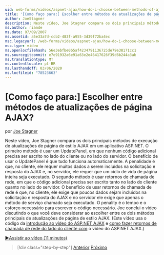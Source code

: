 ```yaml
---
uid: web-forms/videos/aspnet-ajax/how-do-i-choose-between-methods-of-ajax-page-updates
title: '[Como faço para:] Escolher entre métodos de atualizações de página AJAX? | Microsoft Docs'
author: JoeStagner
description: Neste vídeo, Joe Stagner compara os dois principais métodos de execução de atualizações de página de estilo AJAX em um aplicativo ASP.NET. O primeiro método é usar um UPD...
ms.author: riande
ms.date: 07/09/2007
ms.assetid: a5e33a7d-ccb2-483f-a955-3d39f72ba4ec
msc.legacyurl: /web-forms/videos/aspnet-ajax/how-do-i-choose-between-methods-of-ajax-page-updates
msc.type: video
ms.openlocfilehash: 56e3ebfbe0b5af4234791136725de79e38171cc1
ms.sourcegitcommit: e7e91932a6e91a63e2e46417626f39d6b244a3ab
ms.translationtype: MT
ms.contentlocale: pt-BR
ms.lasthandoff: 03/06/2020
ms.locfileid: "78523663"
---
```

# <a name="how-do-i-choose-between-methods-of-ajax-page-updates"></a>[Como faço para:] Escolher entre métodos de atualizações de página AJAX?

por [Joe Stagner](https://github.com/JoeStagner)

Neste vídeo, Joe Stagner compara os dois principais métodos de execução de atualizações de página de estilo AJAX em um aplicativo ASP.NET. O primeiro método é usar um UpdatePanel, em que nenhum código adicional precisa ser escrito no lado do cliente ou no lado do servidor. O benefício de usar o UpdatePanel é que tudo funciona automaticamente. A penalidade é que, no cliente, ele requer muitos dados a serem incluídos na solicitação e resposta do AJAX e, no servidor, ele requer que um ciclo de vida de página inteira seja executado. O segundo método é usar retornos de chamada de rede, em que o código adicional precisa ser escrito tanto no lado do cliente quanto no lado do servidor. O benefício de usar retornos de chamada de rede é que, no cliente, ele exige que poucos dados sejam incluídos na solicitação e resposta do AJAX e no servidor ele exige que apenas o método de serviço chamado seja executado. O penality é o tempo e o esforço necessário para escrever o código necessário. Joe conclui o vídeo discutindo o que você deve considerar ao escolher entre os dois métodos principais de atualizações de página de estilo AJAX. (Este vídeo usa o código da [introdução ao vídeo do ASP.NET AJAX](how-do-i-get-started-with-aspnet-ajax.md) e [como fazer retornos de chamada de rede do lado do cliente com](how-do-i-make-client-side-network-callbacks-with-aspnet-ajax.md) o vídeo do ASP.NET AJAX.)

[&#9654;Assistir ao vídeo (11 minutos)](https://channel9.msdn.com/Blogs/ASP-NET-Site-Videos/how-do-i-choose-between-methods-of-ajax-page-updates)

> [!div class="step-by-step"]
> [Anterior](how-do-i-update-multiple-regions-of-a-page-with-aspnet-ajax.md)
> [Próximo](how-do-i-use-other-javascript-user-interface-libraries-with-aspnet-ajax.md)
